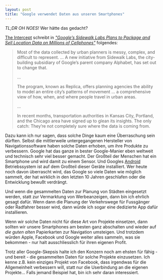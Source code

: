 ```yaml
---
layout: post
title: "Google verwendet Daten aus unseren Smartphones"
---
```


*TL;DR* _OH NOES!_ Wer hätte das gedacht?

[The Intercept][1] schreibt in [*"Google’s Sidewalk Labs Plans to Package and Sell Location Data on Millions of Cellphones"*][0] folgendes:

> Most of the data collected by urban planners is messy, complex, and difficult to 
> represent. ... A new initiative from Sidewalk Labs, the city-building subsidiary 
> of Google’s parent company Alphabet, has set out to change that.
>
> ...
>
> The program, known as Replica, offers planning agencies the ability to model an
> entire city’s patterns of movement ... a comprehensive view of how, when, and 
> where people travel in urban areas.
>
>...
>
> In recent months, transportation authorities in Kansas City, Portland, and the 
> Chicago area have signed up to glean its insights. The only catch: They’re not 
> completely sure where the data is coming from.

Dazu kann ich nur sagen, dass solche Dinge kaum eine Überraschung sein dürften. 
Selbst die mittlerweile untergegangenen Hersteller von Navigationssoftware haben 
solche Daten erhoben, um ihre Produkte zu verbessern. Google hat das ganze
in bester Google-Manier eben weltweit und technisch sehr viel besser gemacht. Der
Großteil der Menschen hat ein Smartphone und wird damit zu einem Sensor. Und
Googles [Android][2] Betriebssystem ist auf dem Großteil dieser Geräte installiert.
Wer heute noch davon überrascht wird, das Google so viele Daten wie möglich sammelt, 
der hat wirklich in den letzten 10 Jahren geschlafen oder die Entwicklung bewußt 
verdrängt.

Und wenn die gesammelten Daten zur Planung von Städten eingesetzt werden, statt zur 
Vermarktung von Werbeanzeigen, dann bin ich ehrlich gesagt dafür. Wenn dann die 
Planung der Verkehrswege für Fussgänger oder Radfahrer besser wird, dann würde 
ich sogar eine dedizierte App dafür installieren.

Wenn wir solche Daten nicht für diese Art von Projekte einsetzen, dann sollten 
wir unsere Smartphones am besten ganz abschalten und wieder auf _die guten alten_ 
Papierkarten zur Navigation umsteigen. Und trotzdem würden Apple, Facebook und 
Google weiter alles sammeln, was sie bekommen - nur halt ausschliesslich für 
ihren eigenen Profit.

Trotz aller Google-Skepsis halte ich den Konzern noch am ehsten für fähig - und bereit -
die gesammelten Daten für solche Projekte einzusetzen. Ich kenne z.B. kein einziges 
Projekt von Facebook, dass irgendwas für die Allgemeinheit verbessern will, statt nur
die Userbindung an die eigenen Projekte... Falls jemand Beispiel hat, bin ich sehr daran interessiert.

[0]: https://theintercept.com/2019/01/28/google-alphabet-sidewalk-labs-replica-cellphone-data/
[1]: https://theintercept.com/
[2]: https://www.android.com/
